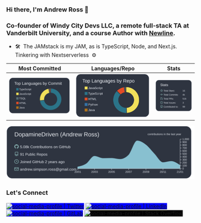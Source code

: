 ### Hi there, I'm Andrew Ross 👋

### Co-founder of Windy City Devs LLC, a remote full-stack TA at Vanderbilt University, and a course Author with [Newline](https://www.newline.co/).

- 🛠 &nbsp;The JAMstack is my JAM, as is TypeScript, Node, and Next.js. Tinkering with Nextserverless &nbsp;⚙

| Most Committed        | Languages/Repo           | Stats  |
| :-------------: |:-------------:| :-----:|
| ![](https://raw.githubusercontent.com/DopamineDriven/DopamineDriven/main/profile-summary-card-output/nord_dark/2-most-commit-language.svg)      | ![](https://raw.githubusercontent.com/DopamineDriven/DopamineDriven/main/profile-summary-card-output/nord_dark/1-repos-per-language.svg) | ![](https://raw.githubusercontent.com/DopamineDriven/DopamineDriven/main/profile-summary-card-output/nord_dark/3-stats.svg) |

![](https://raw.githubusercontent.com/DopamineDriven/DopamineDriven/main/profile-summary-card-output/nord_dark/0-profile-details.svg)

### Let's Connect

[<img align="center" alt="social-media-profile | Twitter" width="50px" src="https://cdn.jsdelivr.net/npm/simple-icons@v3/icons/twitter.svg" target="_blank" style="background-color:blue;max-width: 100%;" />](https://twitter.com/Dopamine_Driven)
[<img align="center" alt="social-media-profile | LinkedIn" width="50px" style="max-width:100%;background-color:blue;" src="https://cdn.jsdelivr.net/npm/simple-icons@v3/icons/linkedin.svg" target="_blank" />](https://www.linkedin.com/in/asross)
[<img align="center" alt="social-media-profile | GitLab" width="50px" src="https://cdn.jsdelivr.net/npm/simple-icons@v3/icons/gitlab.svg" target="_blank" style="max-width:100%;background-color:blue;" />](https://gitlab.com/DopamineDriven)
[<img align="center" alt="social-media-profile | Stack Overflow" width="50px" style="max-width:100%;background-color:black;fill:black;" src="https://cdn.jsdelivr.net/npm/simple-icons@v3/icons/stackoverflow.svg" target="_blank" />](https://stackoverflow.com/users/13243520/andrew-ross)
